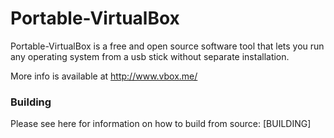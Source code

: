 Portable-VirtualBox
===================

Portable-VirtualBox is a free and open source software tool that lets you run any operating system from a usb stick without separate installation.

More info is available at http://www.vbox.me/

### Building ###

Please see here for information on how to build from source: [BUILDING]